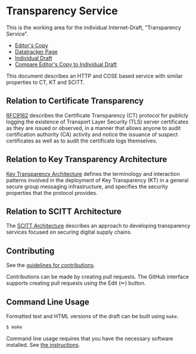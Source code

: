 # Transparency Service

This is the working area for the individual Internet-Draft, "Transparency Service".

* [Editor's Copy](https://OR13.github.io/draft-steele-transparency-service/#go.draft-steele-transparency-service.html)
* [Datatracker Page](https://datatracker.ietf.org/doc/draft-steele-transparency-service)
* [Individual Draft](https://datatracker.ietf.org/doc/html/draft-steele-transparency-service)
* [Compare Editor's Copy to Individual Draft](https://OR13.github.io/draft-steele-transparency-service/#go.draft-steele-transparency-service.diff)

This document describes an HTTP and COSE based service with similar properties to CT, KT and SCITT.

## Relation to Certificate Transparency

[RFC9162](https://datatracker.ietf.org/doc/rfc9162/) describes the Certificate Transparency (CT) protocol for publicly logging the existence of Transport Layer Security (TLS) server certificates as they are issued or observed, in a manner that allows anyone to audit certification authority (CA) activity and notice the issuance of suspect certificates as well as to audit the certificate logs themselves.

## Relation to Key Transparency Architecture

[Key Transparency Architecture](https://datatracker.ietf.org/doc/draft-ietf-keytrans-architecture/) defines the terminology and interaction patterns involved in the deployment of Key Transparency (KT) in a general secure group messaging infrastructure, and specifies the security properties that the protocol provides.

## Relation to SCITT Architecture

The [SCITT Architecture](https://github.com/ietf-wg-scitt/draft-ietf-scitt-architecture) describes an approach to developing transparency services focused on securing digital supply chains.


## Contributing

See the
[guidelines for contributions](https://github.com/OR13/draft-steele-transparency-service/blob/main/CONTRIBUTING.md).

Contributions can be made by creating pull requests.
The GitHub interface supports creating pull requests using the Edit (✏) button.


## Command Line Usage

Formatted text and HTML versions of the draft can be built using `make`.

```sh
$ make
```

Command line usage requires that you have the necessary software installed.  See
[the instructions](https://github.com/martinthomson/i-d-template/blob/main/doc/SETUP.md).

